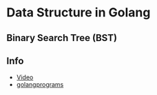 # Data Structure in Golang

## Binary Search Tree (BST)

## Info
* [Video](https://www.youtube.com/watch?v=-oYitelECuQ)
* [golangprograms](https://www.golangprograms.com/data-structure-and-algorithms/golang-program-to-implement-binary-tree.html)
